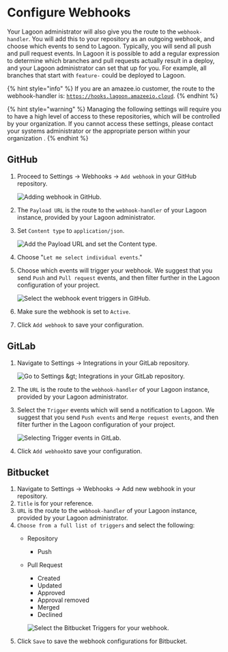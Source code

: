 # Configure Webhooks

Your Lagoon administrator will also give you the route to the `webhook-handler`. You will add this to your repository as an outgoing webhook, and choose which events to send to Lagoon. Typically, you will send all push and pull request events. In Lagoon it is possible to add a regular expression to determine which branches and pull requests actually result in a deploy, and your Lagoon administrator can set that up for you. For example, all branches that start with `feature-` could be deployed to Lagoon.

{% hint style="info" %}
If you are an amazee.io customer, the route to the webhook-handler is: [`https://hooks.lagoon.amazeeio.cloud`](https://hooks.lagoon.amazeeio.cloud).
{% endhint %}

{% hint style="warning" %}
Managing the following settings will require you to have a high level of access to these repositories, which will be controlled by your organization. If you cannot access these settings, please contact your systems administrator or the appropriate person within your organization .
{% endhint %}

## GitHub

1. Proceed to Settings -&gt; Webhooks -&gt; `Add webhook` in your GitHub repository.

   ![Adding webhook in GitHub.](../.gitbook/assets/webhooks-2020-01-23-12-40-16.png)

2. The `Payload URL` is the route to the `webhook-handler` of your Lagoon instance, provided by your Lagoon administrator.
3. Set `Content type` to `application/json`.

   ![Add the Payload URL and set the Content type.](../.gitbook/assets/gh_webhook_1.png)

4. Choose "`Let me select individual events`."
5. Choose which events will trigger your webhook. We suggest that you send `Push` and `Pull request` events, and then filter further in the Lagoon configuration of your project.

   ![Select the webhook event triggers in GitHub.](../.gitbook/assets/gh_webhook_2.png)

6. Make sure the webhook is set to `Active`.
7. Click `Add webhook` to save your configuration.

## GitLab

1. Navigate to Settings -&gt; Integrations in your GitLab repository.

   ![Go to Settings &amp;gt; Integrations in your GitLab repository.](../.gitbook/assets/screen-shot-2020-01-23-at-1.04.06-pm%20%283%29%20%283%29%20%282%29.png)

2. The `URL` is the route to the `webhook-handler` of your Lagoon instance, provided by your Lagoon administrator.
3. Select the `Trigger` events which will send a notification to Lagoon. We suggest that you send `Push events` and `Merge request events`, and then filter further in the Lagoon configuration of your project.

   ![Selecting Trigger events in GitLab.](../.gitbook/assets/gitlab_webhook.png)

4. Click `Add webhook`to save your configuration.

## Bitbucket

1. Navigate to Settings -&gt; Webhooks -&gt; Add new webhook in your repository.
2. `Title` is for your reference.
3. `URL` is the route to the `webhook-handler` of your Lagoon instance, provided by your Lagoon administrator.
4. `Choose from a full list of triggers` and select the following:
   * Repository
     * Push
   * Pull Request

     * Created
     * Updated
     * Approved
     * Approval removed
     * Merged
     * Declined

     ![Select the Bitbucket Triggers for your webhook. ](../.gitbook/assets/bb_webhook_1.png)
5. Click `Save` to save the webhook configurations for Bitbucket.

